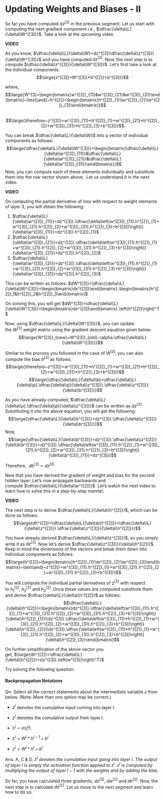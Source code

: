 # Updating Weights and Biases - II

So far you have computed $dz^{[3]}$ in the previous segment. Let us start with computing the next gradient component i.e., $\dfrac{\delta\\L}{\delta\\W^{[3]}}$. Take a look at the upcoming video.

**VIDEO**

As you know, $\dfrac{\delta\\L}{\delta\\W}=dz^{[3]}\dfrac{\delta\\z^{[3]}}{\delta\\W^{[3]}}$ and you have computed $dz^{[3]}$. Now, the next step is to compute $\dfrac{\delta\\z^{[3]}}{\delta\\W^{[3]}}$. Let’s first take a look at the individual components.
$$\large{z^{[3]}=W^{[3]}*h^{[2]}+b^{[3]}}$$

where,
$$\large{W^{3}=\begin{bmatrix}w^{[3]}_{11}&w^{[3]}_{21}&w^{[3]}_{31}\end{bmatrix}~\text{and}~h^{[2]}=\begin{bmatrix}h^{[2]}_{1}\\w^{[2]}_{2}\\w^{[2]}_{3}\end{bmatrix}}$$ 
$$\large{\therefore~z^{[3]}=w^{[3]}_{11}*h^{[2]}_{1}+w^{[3]}_{21}*h^{[2]}_{2}+w^{[3]}_{31}*h^{[2]}_{3}+b^{[3]}}$$

You can break $\dfrac{\delta\\L}{\delta\\W}$ into a vector of individual components as follows:
$$\large{\dfrac{\delta\\L}{\delta\\W^{[3]}}=\begin{bmatrix}\dfrac{\delta\\L}{\delta\\w^{[3]}_{11}}&\dfrac{\delta\\L}{\delta\\w^{[3]}_{21}}&\dfrac{\delta\\L}{\delta\\w^{[3]}_{31}}\end{bmatrix}}$$
Now, you can compute each of these elements individually and substitute them into the row vector shown above.  Let us understand it in the next video.

**VIDEO**

On computing the partial derivative of loss with respect to weight elements of layer 3, you will obtain the following: 

1. $\dfrac{\delta\\L}{\delta\\w^{[3]}_{11}}=dz^{[3]}.\dfrac{\delta\left(w^{[3]}_{11}.h^{[2]}_{1}+w^{[3]}_{21}.h^{[2]}_{2}+w^{[3]}_{31}.h^{[2]}_{3}+b^{[3]}\right)}{\delta\\w^{[3]}_{11}}=dz^{[3]}.h^{[2]}_{1}$
     
2. $\dfrac{\delta\\L}{\delta\\w^{[3]}_{21}}=dz^{[3]}.\dfrac{\delta\left(w^{[3]}_{11}.h^{[2]}_{1}+w^{[3]}_{21}.h^{[2]}_{2}+w^{[3]}_{31}.h^{[2]}_{3}+b^{[3]}\right)}{\delta\\w^{[3]}_{21}}=dz^{[3]}.h^{[2]}_{2}$
     
3. $\dfrac{\delta\\L}{\delta\\w^{[3]}_{31}}=dz^{[3]}.\dfrac{\delta\left(w^{[3]}_{11}.h^{[2]}_{1}+w^{[3]}_{21}.h^{[2]}_{2}+w^{[3]}_{31}.h^{[2]}_{3}+b^{[3]}\right)}{\delta\\w^{[3]}_{31}}=dz^{[3]}.h^{[2]}_{3}$

This can be written as follows: $dW^{[3]}=\dfrac{\delta\\L}{\delta\\W^{[3]}}=\begin{bmatrix}dx^{[3]}\end{bmatrix}.\begin{bmatrix}h^{[2]}_1&h^{[2]}_2&h^{[2]}_3\end{bmatrix}$

On solving this, you will get $dW^{[3]}=\dfrac{\delta\\L}{\delta\\W^{[3]}}=\begin{bmatrix}dx^{[3]}\end{bmatrix}.\left(h^{[2]}\right)^T$

Now, using $\dfrac{\delta\\L}{\delta\\W^{[3]}}$, you can update the $W^{[3]}$ weight matrix using the gradient descent equation given below:
$$\large{W^{[3]}_{new}=W^{[3]}_{old}−\alpha.\dfrac{\delta\\L}{\delta\\W^{[3]}}}$$

Similar to the process you followed in the case of $W^{[3]}$, you can also compute the bias $b^{[3]}$ as follows:
$$\large{\therefore~z^{[3]}=w^{[3]}_{11}*h^{[2]}_{1}+w^{[3]}_{21}*h^{[2]}_{2}+w^{[3]}_{31}*h^{[2]}_{3}+b^{[3]}}$$
$$\large{\dfrac{\delta\\L}{\delta\\b}=\dfrac{\delta\\L}{\delta\\p}.\dfrac{\delta\\p}{\delta\\z^{[3]}}.\dfrac{\delta\\z^{[3]}}{\delta\\b^{[3]}}}$$

As you have already computed, $\dfrac{\delta\\L}{\delta\\p}.\dfrac{\delta\\p}{\delta\\z^{[3]}}$ can be written as $dz^{[3]}$. Substituting it into the above equation, you will get the following:
 $$\large{\dfrac{\delta\\L}{\delta\\b^{[3]}}=dz^{[3]}.\dfrac{\delta\\z^{[3]}}{\delta\\b^{[3]}}}$$
Now, 
$$\large{\dfrac{\delta\\L}{\delta\\b^{[3]}}=dz^{[3]}.\dfrac{\delta\\z^{[3]}}{\delta\\b^{[3]}}=dz^{[3]}.\dfrac{\delta\left(w^{[3]}_{11}.h^{[2]}_{1}+w^{[3]}_{21}.h^{[2]}_{2}+w^{[3]}_{31}.h^{[2]}_{3}+b^{[3]}\right)}{\delta\\b^{[3]}_{11}}=dz^{[3]}}$$

Therefore,  $db^{[3]}=dz^{[3]}$

Now that you have derived the gradient of weight and bias for the second hidden layer. Let’s now propagate backwards and compute $\dfrac{\delta\\L}{\delta\\w^{[2]}}$. Let’s watch the next video to learn how to solve this in a step-by-step manner.

**VIDEO**

The next step is to derive $\dfrac{\delta\\L}{\delta\\h^{[2]}}$, which can be done as follows:
$$\large{dh^{[2]}=\dfrac{\delta\\L}{\delta\\h^{[2]}}=\dfrac{\delta\\L}{\delta\\z^{[3]}}.\dfrac{\delta\\z^{[3]}}{\delta\\h^{[2]}}}$$

You have already derived $\dfrac{\delta\\L}{\delta\\z^{[3]}}$, so you simply write it as $dz^{[3]}$. Now let’s derive $\dfrac{\delta\\z^{[3]}}{\delta\\h^{[2]}}$. Keep in mind the dimensions of the vectors and break them down into individual components as follows: 
$$\large{h^{[2]}=\begin{bmatrix}h^{[2]}_{1}\\w^{[2]}_{2}\\w^{[2]}_{3}\end{bmatrix}~\text{and}~z^{[3]}=w^{[3]}_{11}.h^{[2]}_{1}+w^{[3]}_{21}.h^{[2]}_{2}+w^{[3]}_{31}.h^{[2]}_{3}+b^{[3]}}$$

You will compute the individual partial derivatives of $z^{[3]}$ with respect to $h^{[2]}_1$, $h^{[2]}_2$ and $h^{[2]}_3$. Once these values are computed substitute them and derive $\dfrac{\delta\\L}{\delta\\h^{[2]}}$ as follows:
$$\dfrac{\delta\\L}{\delta\\h^{[2]}}=\begin{bmatrix}dz^{[3]}.\dfrac{\delta\left(w^{[3]}_{11}.h^{[2]}_{1}+w^{[3]}_{21}.h^{[2]}_{2}+w^{[3]}_{31}.h^{[2]}_{3}+b^{[3]}\right)}{\delta\\h^{[2]}_{1}}\\dz^{[3]}.\dfrac{\delta\left(w^{[3]}_{11}*h^{[2]}_{1}+w^{[3]}_{21}.h^{[2]}_{2}+w^{[3]}_{31}.h^{[2]}_{3}+b^{[3]}\right)}{\delta\\h^{[2]}_{2}}\\dz^{[3]}.\dfrac{\delta\left(w^{[3]}_{11}*h^{[2]}_{1}+w^{[3]}_{21}.h^{[2]}_{2}+w^{[3]}_{31}.h^{[2]}_{3}+b^{[3]}\right)}{\delta\\h^{[2]}_{3}}\end{bmatrix}$$

On further simplification of the above vector you get, $\large{dh^{[2]}=\dfrac{\delta\\L}{\delta\\h^{[2]}}=dz^{[3]}.\left(w^{[3]}\right)^T}$

Try solving the following question:

#### Backpropagation Notations

Qn: Select all the correct statements about the intermediate variable $z$ from below. (Note: More than one option may be correct.)

- $z^l$ denotes the cumulative input coming into layer $l$.

- $z^l$ denotes the cumulative output from layer $l$.

- $h^l=\sigma(z^l)$

- $z^l=W^l*h^{l−1}+b^l$

- $z^l=W^l*h^l+b^l$

Ans: A, C & D. *$z^l$ denotes the cumulative input going into layer $l$. The output of layer $l$ is simply the activation function applied to $z^l$. $z^l$ is computed by multiplying the output of layer $l−1$ with the weights and by adding the bias.*

So far, you have calculated three gradients, $dz^{[3]}$, $dw^{[2]}$ and $dh^{[2]}$. Now, the next step is to calculate $dz^{[2]}$. Let us move to the next segment and learn how to do so.